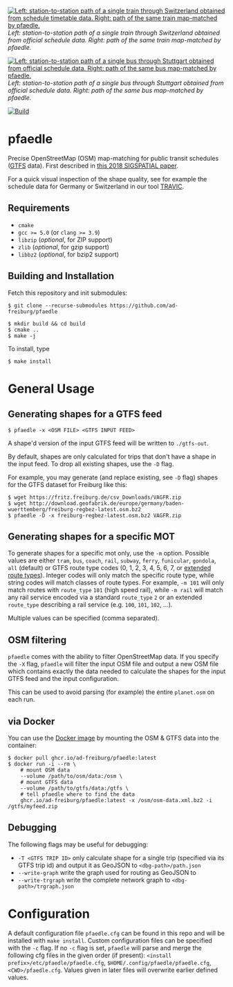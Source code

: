 [![Left: station-to-station path of a single train through Switzerland obtained from schedule timetable data. Right: path of the same train map-matched by pfaedle.](geo/schweiz_ex_res.png?raw=true)](geo/schweiz_ex.png?raw=true)
*Left: station-to-station path of a single train through Switzerland obtained from official schedule data. Right: path of the same train map-matched by pfaedle.*

[![Left: station-to-station path of a single bus through Stuttgart obtained from official schedule data. Right: path of the same bus map-matched by pfaedle.](geo/stuttgart_ex_res.png?raw=true)](geo/stuttgart_ex.png?raw=true)
*Left: station-to-station path of a single bus through Stuttgart obtained from official schedule data. Right: path of the same bus map-matched by pfaedle.*

[![Build](https://github.com/ad-freiburg/pfaedle/actions/workflows/build.yml/badge.svg)](https://github.com/ad-freiburg/pfaedle/actions/workflows/build.yml)

# pfaedle

Precise OpenStreetMap (OSM) map-matching for public transit schedules ([GTFS](https://developers.google.com/transit/gtfs/reference/) data).
First described in [this 2018 SIGSPATIAL paper](http://ad-publications.informatik.uni-freiburg.de/SIGSPATIAL_Sparse%20map%20matching%202018.pdf).

For a quick visual inspection of the shape quality, see for example the schedule data for Germany or Switzerland in our tool [TRAVIC](https://travic.app/?z=7&x=1261608.6&y=6430601.6).

## Requirements

 * `cmake`
 * `gcc >= 5.0` (or `clang >= 3.9`)
 * `libzip` (*optional*, for ZIP support)
 * `zlib` (*optional*, for gzip support)
 * `libbz2` (*optional*, for bzip2 support)

## Building and Installation

Fetch this repository and init submodules:

```shell
$ git clone --recurse-submodules https://github.com/ad-freiburg/pfaedle
```

```shell
$ mkdir build && cd build
$ cmake ..
$ make -j
```

To install, type
```shell
$ make install
```

# General Usage

## Generating shapes for a GTFS feed

```shell
$ pfaedle -x <OSM FILE> <GTFS INPUT FEED>
```

A shape'd version of the input GTFS feed will be written to `./gtfs-out`.

By default, shapes are only calculated for trips that don't have a shape in the
input feed. To drop all existing shapes, use the `-D` flag.

For example, you may generate (and replace existing, see `-D` flag) shapes for the GTFS dataset for Freiburg like this:

```shell
$ wget https://fritz.freiburg.de/csv_Downloads/VAGFR.zip
$ wget http://download.geofabrik.de/europe/germany/baden-wuerttemberg/freiburg-regbez-latest.osm.bz2
$ pfaedle -D -x freiburg-regbez-latest.osm.bz2 VAGFR.zip
```

## Generating shapes for a specific MOT

To generate shapes for a specific mot only, use the `-m` option. Possible
values are either `tram`, `bus`, `coach`, `rail`, `subway`, `ferry`, `funicular`,
`gondola`, `all` (default) or GTFS route type codes (0, 1, 2, 3, 4, 5, 6, 7, or [extended route types](https://developers.google.com/transit/gtfs/reference/extended-route-types)). Integer codes will only match the specific route type, while string codes will match classes of route types. For example, `-m 101` will only match routes with `route_type` `101` (high speed rail), while `-m rail` will match any rail service encoded via a standard `route_type` `2` or an extended `route_type` describing a rail service (e.g. `100`, `101`, `102`, ...).

Multiple values can be specified (comma separated).

## OSM filtering

`pfaedle` comes with the ability to filter OpenStreetMap data. If you specify
the `-X` flag, `pfaedle` will filter the input OSM file and output a new OSM
file which contains exactly the data needed to calculate the shapes for the
input GTFS feed and the input configuration.

This can be used to avoid parsing (for example) the entire `planet.osm` on each
run.

## via Docker

You can use the [Docker image](https://github.com/orgs/ad-freiburg/packages/container/package/pfaedle) by mounting the OSM & GTFS data into the container:

```shell
$ docker pull ghcr.io/ad-freiburg/pfaedle:latest
$ docker run -i --rm \
	# mount OSM data
	--volume /path/to/osm/data:/osm \
	# mount GTFS data
	--volume /path/to/gtfs/data:/gtfs \
	# tell pfaedle where to find the data
	ghcr.io/ad-freiburg/pfaedle:latest -x /osm/osm-data.xml.bz2 -i /gtfs/myfeed.zip
```

## Debugging

The following flags may be useful for debugging:

 * `-T <GTFS TRIP ID>` only calculate shape for a single trip (specified via its GTFS trip id) and output it as GeoJSON to
   `<dbg-path>/path.json`
 * `--write-graph` write the graph used for routing as GeoJSON to
 * `--write-trgraph` write the complete network graph to `<dbg-path>/trgraph.json`

# Configuration

A default configuration file `pfaedle.cfg` can be found in this repo and will be installed with `make install`. Custom configuration files can be specified with the `-c` flag. If no `-c` flag is set, `pfaedle` will parse and merge the following cfg files in the given order (if present): `<install prefix>/etc/pfaedle/pfaedle.cfg`, `$HOME/.config/pfaedle/pfaedle.cfg`, `<CWD>/pfaedle.cfg`. Values given in later files will overwrite earlier defined values.
